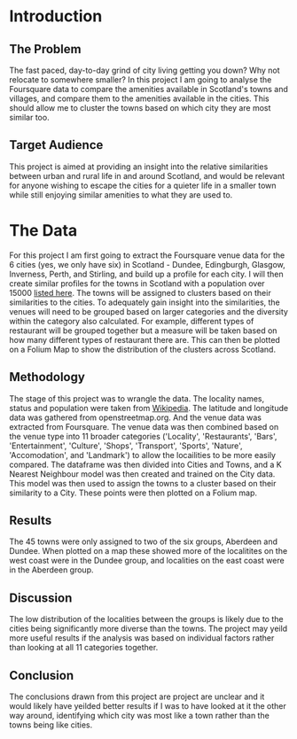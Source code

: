 # Introduction
## The Problem
The fast paced, day-to-day grind of city living getting you down? Why not relocate to somewhere smaller?
In this project I am going to analyse the Foursquare data to compare the amenities available in Scotland's towns and villages, and compare them to the amenities available in the cities. This should allow me to cluster the towns based on which city they are most similar too.
## Target Audience
This project is aimed at providing an insight into the relative similarities between urban and rural life in and around Scotland, and would be relevant for anyone wishing to escape the cities for a quieter life in a smaller town while still enjoying similar amenities to what they are used to.
# The Data
For this project I am first going to extract the Foursquare venue data for the 6 cities (yes, we only have six) in Scotland - Dundee, Edingburgh, Glasgow, Inverness, Perth, and Stirling, and build up a profile for each city. I will then create similar profiles for the towns in Scotland with a population over 15000 [listed here](https://en.wikipedia.org/wiki/List_of_towns_and_cities_in_Scotland_by_population).
The towns will be assigned to clusters based on their similarities to the cities.
To adequately gain insight into the similarities, the venues will need to be grouped based on larger categories and the diversity within the category also calculated. For example, different types of restaurant will be grouped together but a measure will be taken based on how many different types of restaurant there are.
This can then be plotted on a Folium Map to show the distribution of the clusters across Scotland.
## Methodology
The stage of this project was to wrangle the data. The locality names, status and population were taken from [Wikipedia](https://en.wikipedia.org/wiki/List_of_towns_and_cities_in_Scotland_by_population). The latitude and longitude data was gathered from openstreetmap.org. And the venue data was extracted from Foursquare.
The venue data was then combined based on the venue type into 11 broader categories ('Locality', 'Restaurants', 'Bars', 'Entertainment', 'Culture', 'Shops', 'Transport', 'Sports', 'Nature', 'Accomodation', and 'Landmark') to allow the locailities to be more easily compared.
The dataframe was then divided into Cities and Towns, and a K Nearest Neighbour model was then created and trained on the City data. This model was then used to assign the towns to a cluster based on their similarity to a City.
These points were then plotted on a Folium map.
## Results
The 45 towns were only assigned to two of the six groups, Aberdeen and Dundee. When plotted on a map these showed more of the localitites on the west coast were in the Dundee group, and localities on the east coast were in the Aberdeen group.
## Discussion
The low distribution of the localities between the groups is likely due to the cities being significantly more diverse than the towns. The project may yeild more useful results if the analysis was based on individual factors rather than looking at all 11 categories together.
## Conclusion
The conclusions drawn from this project are project are unclear and it would likely have yeilded better results if I was to have looked at it the other way around, identifying which city was most like a town rather than the towns being like cities.
